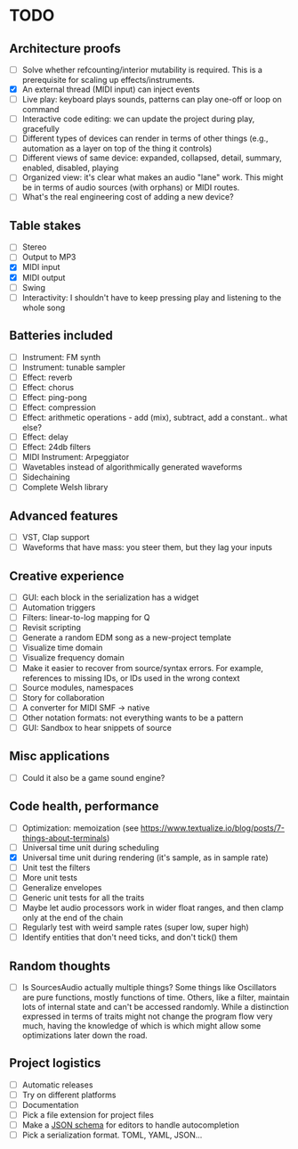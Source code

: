# TODO

## Architecture proofs

- [ ] Solve whether refcounting/interior mutability is required. This is a
  prerequisite for scaling up effects/instruments.
- [x] An external thread (MIDI input) can inject events
- [ ] Live play: keyboard plays sounds, patterns can play one-off or loop on
  command
- [ ] Interactive code editing: we can update the project during play,
  gracefully
- [ ] Different types of devices can render in terms of other things (e.g.,
  automation as a layer on top of the thing it controls)
- [ ] Different views of same device: expanded, collapsed, detail, summary,
  enabled, disabled, playing
- [ ] Organized view: it's clear what makes an audio "lane" work. This might be
  in terms of audio sources (with orphans) or MIDI routes.
- [ ] What's the real engineering cost of adding a new device?

## Table stakes

- [ ] Stereo
- [ ] Output to MP3
- [X] MIDI input
- [X] MIDI output
- [ ] Swing
- [ ] Interactivity: I shouldn't have to keep pressing play and listening to the
  whole song

## Batteries included

- [ ] Instrument: FM synth
- [ ] Instrument: tunable sampler
- [ ] Effect: reverb
- [ ] Effect: chorus
- [ ] Effect: ping-pong
- [ ] Effect: compression
- [ ] Effect: arithmetic operations - add (mix), subtract, add a constant.. what
  else?
- [ ] Effect: delay
- [ ] Effect: 24db filters
- [ ] MIDI Instrument: Arpeggiator
- [ ] Wavetables instead of algorithmically generated waveforms
- [ ] Sidechaining
- [ ] Complete Welsh library

## Advanced features

- [ ] VST, Clap support
- [ ] Waveforms that have mass: you steer them, but they lag your inputs

## Creative experience

- [ ] GUI: each block in the serialization has a widget
- [ ] Automation triggers
- [ ] Filters: linear-to-log mapping for Q
- [ ] Revisit scripting
- [ ] Generate a random EDM song as a new-project template
- [ ] Visualize time domain
- [ ] Visualize frequency domain
- [ ] Make it easier to recover from source/syntax errors. For example,
  references to missing IDs, or IDs used in the wrong context
- [ ] Source modules, namespaces
- [ ] Story for collaboration
- [ ] A converter for MIDI SMF -> native
- [ ] Other notation formats: not everything wants to be a pattern
- [ ] GUI: Sandbox to hear snippets of source

## Misc applications

- [ ] Could it also be a game sound engine?

## Code health, performance

- [ ] Optimization: memoization (see
  <https://www.textualize.io/blog/posts/7-things-about-terminals>)
- [ ] Universal time unit during scheduling
- [x] Universal time unit during rendering (it's sample, as in sample rate)
- [ ] Unit test the filters
- [ ] More unit tests
- [ ] Generalize envelopes
- [ ] Generic unit tests for all the traits
- [ ] Maybe let audio processors work in wider float ranges, and then clamp only
  at the end of the chain
- [ ] Regularly test with weird sample rates (super low, super high)
- [ ] Identify entities that don't need ticks, and don't tick() them

## Random thoughts

- [ ] Is SourcesAudio actually multiple things? Some things like Oscillators are
  pure functions, mostly functions of time. Others, like a filter, maintain lots
  of internal state and can't be accessed randomly. While a distinction
  expressed in terms of traits might not change the program flow very much,
  having the knowledge of which is which might allow some optimizations later
  down the road.

## Project logistics

- [ ] Automatic releases
- [ ] Try on different platforms
- [ ] Documentation
- [ ] Pick a file extension for project files
- [ ] Make a [JSON
  schema](https://dev.to/brpaz/how-to-create-your-own-auto-completion-for-json-and-yaml-files-on-vs-code-with-the-help-of-json-schema-k1i)
  for editors to handle autocompletion
- [ ] Pick a serialization format. TOML, YAML, JSON...
